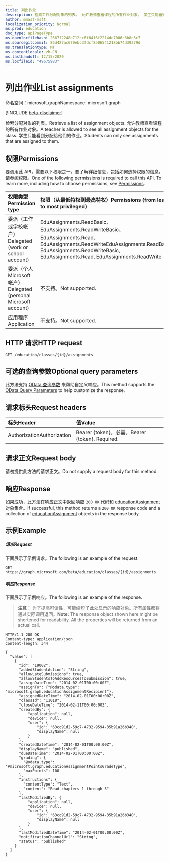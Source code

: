 ```yaml
---
title: 列出作业
description: 检索工作分配对象的列表。 允许教师查看课程的所有作业对象。 学生只能看到分配给他们的作业。
author: mmast-msft
localization_priority: Normal
ms.prod: education
doc_type: apiPageType
ms.openlocfilehash: 2667f2248e712cc6f84f6f2214de7006c3b8d3c7
ms.sourcegitcommit: 86d427ac670ebc3fdcf8e06541218bb74d39279d
ms.translationtype: MT
ms.contentlocale: zh-CN
ms.lasthandoff: 12/15/2020
ms.locfileid: "49675983"
---
```

# <a name="list-assignments"></a><span data-ttu-id="d1684-105">列出作业</span><span class="sxs-lookup"><span data-stu-id="d1684-105">List assignments</span></span>

<span data-ttu-id="d1684-106">命名空间：microsoft.graph</span><span class="sxs-lookup"><span data-stu-id="d1684-106">Namespace: microsoft.graph</span></span>

[!INCLUDE [beta-disclaimer](../../includes/beta-disclaimer.md)]

<span data-ttu-id="d1684-107">检索分配对象的列表。</span><span class="sxs-lookup"><span data-stu-id="d1684-107">Retrieve a list of assignment objects.</span></span> <span data-ttu-id="d1684-108">允许教师查看课程的所有作业对象。</span><span class="sxs-lookup"><span data-stu-id="d1684-108">A teacher is allowed to see all assignment objects for the class.</span></span> <span data-ttu-id="d1684-109">学生只能看到分配给他们的作业。</span><span class="sxs-lookup"><span data-stu-id="d1684-109">Students can only see assignments that are assigned to them.</span></span>

## <a name="permissions"></a><span data-ttu-id="d1684-110">权限</span><span class="sxs-lookup"><span data-stu-id="d1684-110">Permissions</span></span>

<span data-ttu-id="d1684-p103">要调用此 API，需要以下权限之一。要了解详细信息，包括如何选择权限的信息，请参阅[权限](/graph/permissions-reference)。</span><span class="sxs-lookup"><span data-stu-id="d1684-p103">One of the following permissions is required to call this API. To learn more, including how to choose permissions, see [Permissions](/graph/permissions-reference).</span></span>

| <span data-ttu-id="d1684-113">权限类型</span><span class="sxs-lookup"><span data-stu-id="d1684-113">Permission type</span></span>                        | <span data-ttu-id="d1684-114">权限（从最低特权到最高特权）</span><span class="sxs-lookup"><span data-stu-id="d1684-114">Permissions (from least to most privileged)</span></span>                                                            |
| :------------------------------------- | :----------------------------------------------------------------------------------------------------- |
| <span data-ttu-id="d1684-115">委派（工作或学校帐户）</span><span class="sxs-lookup"><span data-stu-id="d1684-115">Delegated (work or school account)</span></span>     | <span data-ttu-id="d1684-116">EduAssignments.ReadBasic、EduAssignments.ReadWriteBasic、EduAssignments.Read、EduAssignments.ReadWrite</span><span class="sxs-lookup"><span data-stu-id="d1684-116">EduAssignments.ReadBasic, EduAssignments.ReadWriteBasic, EduAssignments.Read, EduAssignments.ReadWrite</span></span> |
| <span data-ttu-id="d1684-117">委派（个人 Microsoft 帐户）</span><span class="sxs-lookup"><span data-stu-id="d1684-117">Delegated (personal Microsoft account)</span></span> | <span data-ttu-id="d1684-118">不支持。</span><span class="sxs-lookup"><span data-stu-id="d1684-118">Not supported.</span></span>                                                                                         |
| <span data-ttu-id="d1684-119">应用程序</span><span class="sxs-lookup"><span data-stu-id="d1684-119">Application</span></span>                            | <span data-ttu-id="d1684-120">不支持。</span><span class="sxs-lookup"><span data-stu-id="d1684-120">Not supported.</span></span>                                                                                         |

## <a name="http-request"></a><span data-ttu-id="d1684-121">HTTP 请求</span><span class="sxs-lookup"><span data-stu-id="d1684-121">HTTP request</span></span>

<!-- { "blockType": "ignored" } -->
```http
GET /education/classes/{id}/assignments
```

## <a name="optional-query-parameters"></a><span data-ttu-id="d1684-122">可选的查询参数</span><span class="sxs-lookup"><span data-stu-id="d1684-122">Optional query parameters</span></span>
<span data-ttu-id="d1684-123">此方法支持 [OData 查询参数](/graph/query-parameters) 来帮助自定义响应。</span><span class="sxs-lookup"><span data-stu-id="d1684-123">This method supports the [OData Query Parameters](/graph/query-parameters) to help customize the response.</span></span>

## <a name="request-headers"></a><span data-ttu-id="d1684-124">请求标头</span><span class="sxs-lookup"><span data-stu-id="d1684-124">Request headers</span></span>

| <span data-ttu-id="d1684-125">标头</span><span class="sxs-lookup"><span data-stu-id="d1684-125">Header</span></span>        | <span data-ttu-id="d1684-126">值</span><span class="sxs-lookup"><span data-stu-id="d1684-126">Value</span></span>                     |
| :------------ | :------------------------ |
| <span data-ttu-id="d1684-127">Authorization</span><span class="sxs-lookup"><span data-stu-id="d1684-127">Authorization</span></span> | <span data-ttu-id="d1684-p104">Bearer {token}。必需。</span><span class="sxs-lookup"><span data-stu-id="d1684-p104">Bearer {token}. Required.</span></span> |

## <a name="request-body"></a><span data-ttu-id="d1684-130">请求正文</span><span class="sxs-lookup"><span data-stu-id="d1684-130">Request body</span></span>

<span data-ttu-id="d1684-131">请勿提供此方法的请求正文。</span><span class="sxs-lookup"><span data-stu-id="d1684-131">Do not supply a request body for this method.</span></span>

## <a name="response"></a><span data-ttu-id="d1684-132">响应</span><span class="sxs-lookup"><span data-stu-id="d1684-132">Response</span></span>

<span data-ttu-id="d1684-133">如果成功，此方法在响应正文中返回响应 `200 OK` 代码和 [educationAssignment](../resources/educationassignment.md) 对象集合。</span><span class="sxs-lookup"><span data-stu-id="d1684-133">If successful, this method returns a `200 OK` response code and a collection of [educationAssignment](../resources/educationassignment.md) objects in the response body.</span></span>

## <a name="example"></a><span data-ttu-id="d1684-134">示例</span><span class="sxs-lookup"><span data-stu-id="d1684-134">Example</span></span>

##### <a name="request"></a><span data-ttu-id="d1684-135">请求</span><span class="sxs-lookup"><span data-stu-id="d1684-135">Request</span></span>

<span data-ttu-id="d1684-136">下面展示了示例请求。</span><span class="sxs-lookup"><span data-stu-id="d1684-136">The following is an example of the request.</span></span>

<!-- {
  "blockType": "ignored",
  "name": "get_assignments"
}-->

```http
GET https://graph.microsoft.com/beta/education/classes/{id}/assignments
```

##### <a name="response"></a><span data-ttu-id="d1684-137">响应</span><span class="sxs-lookup"><span data-stu-id="d1684-137">Response</span></span>

<span data-ttu-id="d1684-138">下面展示了示例响应。</span><span class="sxs-lookup"><span data-stu-id="d1684-138">The following is an example of the response.</span></span> 

><span data-ttu-id="d1684-p105">**注意：** 为了提高可读性，可能缩短了此处显示的响应对象。所有属性都将通过实际调用返回。</span><span class="sxs-lookup"><span data-stu-id="d1684-p105">**Note:** The response object shown here might be shortened for readability. All the properties will be returned from an actual call.</span></span>

<!-- {
  "blockType": "ignored",
  "truncated": true,
  "@odata.type": "microsoft.graph.educationAssignment",
  "isCollection": true
} -->

```http
HTTP/1.1 200 OK
Content-type: application/json
Content-length: 344

{
  "value": [
    {
      "id": "19002",
      "addedStudentAction": "String",
      "allowLateSubmissions": true,
      "allowStudentsToAddResourcesToSubmission": true,
      "assignDateTime": "2014-02-01T00:00:00Z",
      "assignTo": {"@odata.type": "microsoft.graph.educationAssignmentRecipient"},
      "assignedDateTime": "2014-02-01T00:00:00Z",
      "classId": "11018",
      "closeDateTime": "2014-02-11T00:00:00Z",
      "createdBy": {
          "application": null,
          "device": null,
          "user": {
              "id": "63cc91d2-59c7-4732-9594-35b91a26b340",
              "displayName": null
          }
      },
      "createdDateTime": "2014-02-01T00:00:00Z",
      "displayName": "published",
      "dueDateTime": "2014-02-01T00:00:00Z",
      "grading": {
        "@odata.type": "#microsoft.graph.educationAssignmentPointsGradeType",
        "maxPoints": 100
      },
      "instructions": {
        "contentType": "Text",
        "content": "Read chapters 1 through 3"
      },
      "lastModifiedBy": {
          "application": null,
          "device": null,
          "user": {
              "id": "63cc91d2-59c7-4732-9594-35b91a26b340",
              "displayName": null
          }
      },
      "lastModifiedDateTime": "2014-02-01T00:00:00Z",
      "notificationChannelUrl": "String",
      "status": "published"
    }
  ]
}
```

<!-- uuid: 8fcb5dbc-d5aa-4681-8e31-b001d5168d79
2015-10-25 14:57:30 UTC -->
<!--
{
  "type": "#page.annotation",
  "description": "List assignments",
  "keywords": "",
  "section": "documentation",
  "tocPath": "",
  "suppressions": []
}
-->